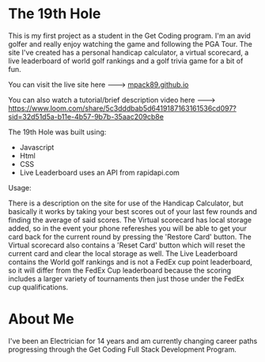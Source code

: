 # The 19th Hole
This is my first project as a student in the Get Coding program. I'm an avid golfer and really enjoy watching the game and following the PGA Tour. The site I've created has a personal handicap calculator,
a virtual scorecard, a live leaderboard of world golf rankings and a golf trivia game for a bit of fun.

You can visit the live site here ---> [mpack89.github.io](https://mpack89.github.io/)

You can also watch a tutorial/brief description video here ---> https://www.loom.com/share/5c3dddbab5d6419187163161536cd097?sid=32d51d5a-b11e-4b57-9b7b-35aac209cb8e

The 19th Hole was built using:

- Javascript
- Html
- CSS
- Live Leaderboard uses an API from rapidapi.com

Usage:
  
  There is a description on the site for use of the Handicap Calculator, but basically it works by taking your best scores out of your last few rounds and finding the average of said scores.
  The Virtual scorecard has local storage added, so in the event your phone refereshes you will be able to get your card back for the current round by pressing the 'Restore Card' button.
  The Virtual scorecard also contains a 'Reset Card' button which will reset the current card and clear the local storage as well.
  The Live Leaderboard contains the World golf rankings and is not a FedEx cup point leaderboard, so it will differ from the FedEx Cup leaderboard because the scoring includes a larger
  variety of tournaments then just those under the FedEx cup qualifications.



# About Me

I've been an Electrician for 14 years and am currently changing career paths progressing through the Get Coding Full Stack Development Program.

